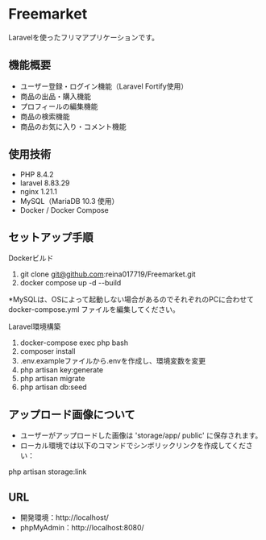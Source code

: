 # Freemarket

Laravelを使ったフリマアプリケーションです。

## 機能概要

- ユーザー登録・ログイン機能（Laravel Fortify使用）
- 商品の出品・購入機能
- プロフィールの編集機能
- 商品の検索機能
- 商品のお気に入り・コメント機能

## 使用技術

- PHP 8.4.2
- laravel 8.83.29
- nginx 1.21.1
- MySQL（MariaDB 10.3 使用）
- Docker / Docker Compose

## セットアップ手順

Dockerビルド

1. git clone git@github.com:reina017719/Freemarket.git
2. docker compose up -d --build

*MySQLは、OSによって起動しない場合があるのでそれぞれのPCに合わせて docker-compose.yml ファイルを編集してください。

Laravel環境構築
1. docker-compose exec php bash
2. composer install
3. .env.exampleファイルから.envを作成し、環境変数を変更
4. php artisan key:generate
5. php artisan migrate
6. php artisan db:seed

## アップロード画像について

- ユーザーがアップロードした画像は 'storage/app/  public' に保存されます。
- ローカル環境では以下のコマンドでシンボリックリンクを作成してください：

php artisan storage:link

## URL

- 開発環境：http://localhost/
- phpMyAdmin：http://localhost:8080/
